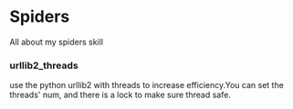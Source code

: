 # Spiders
All about my spiders skill

### urllib2_threads
use the python urllib2 with threads to increase efficiency.You can set the threads' num, and there is a lock to make sure thread safe.
